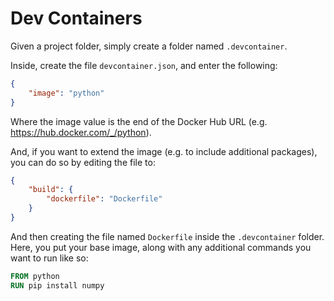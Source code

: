 # Dev Containers

Given a project folder, simply create a folder named `.devcontainer`.

Inside, create the file `devcontainer.json`, and enter the following:

```json
{
    "image": "python"
}
```

Where the image value is the end of the Docker Hub URL (e.g. <https://hub.docker.com/_/python>).

And, if you want to extend the image (e.g. to include additional packages), you can do so by editing the file to:

```json
{
    "build": {
        "dockerfile": "Dockerfile"
    }
}
```

And then creating the file named `Dockerfile` inside the `.devcontainer` folder. Here, you put your base image, along with any additional commands you want to run like so:

```Dockerfile
FROM python
RUN pip install numpy
```

